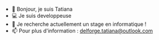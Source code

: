 - 👋 Bonjour, je suis Tatiana
- 💻 Je suis developpeuse
- 📑 Je recherche actuellement un stage en informatique !
- 📫 Pour plus d'information : delforge.tatiana@outlook.com
